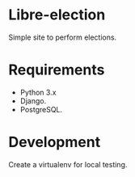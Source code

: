 # Libre-election
Simple site to perform elections.

# Requirements

- Python 3.x
- Django.
- PostgreSQL.

# Development

Create a virtualenv for local testing.
